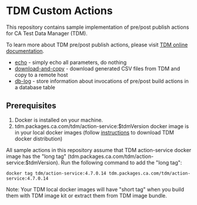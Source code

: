 # TDM Custom Actions

This repository contains sample implementation of pre/post publish actions for CA Test Data Manager (TDM).

To learn more about TDM pre/post publish actions, please visit 
[TDM online documentation](https://docops.ca.com/ca-test-data-manager/4-7/en/ca-test-data-manager-portal-in-linux/tdm-rest-actionservice-container).

   * [echo](echo/README.md) - simply echo all parameters, do nothing
   * [download-and-copy](download-and-copy/README.md) - download generated CSV files from TDM and copy to a remote host
   * [db-log](db-log/README.md) - store information about invocations of pre/post build actions in a database table
   
## Prerequisites
   1. Docker is installed on your machine.
   1. tdm.packages.ca.com/tdm/action-service:$tdmVersion docker image is in your local docker images (follow 
   [instructions](https://docops.ca.com/ca-test-data-manager/4-7/en/ca-test-data-manager-portal-in-linux/install-tdm-portal-in-linux)
    to download TDM docker distribution)

All sample actions in this repository assume that TDM action-service docker image has the "long tag" 
(tdm.packages.ca.com/tdm/action-service:$tdmVersion). Run the following command to add the "long tag":

`docker tag tdm/action-service:4.7.0.14 tdm.packages.ca.com/tdm/action-service:4.7.0.14`

Note: Your TDM local docker images will have "short tag" when you build them with TDM image kit or extract them from 
TDM image bundle.
 
   
